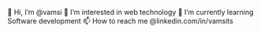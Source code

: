 👋 Hi, I’m @vamsi
👀 I’m interested in web technology
🌱 I’m currently learning Software development
📫 How to reach me @linkedin.com/in/vamsits
